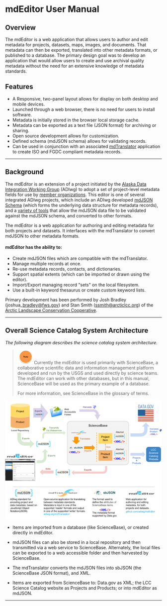 # mdEditor User Manual

## Overview

The mdEditor is a web application that allows users to author and edit metadata for projects, datasets, maps, images, and documents. That metadata can then be exported, translated into other metadata formats, or published to a database. The primary design goal was to develop an application that would allow users to create and use archival quality metadata without the need for an extensive knowledge of metadata standards.

## Features

* A Responsive, two-panel layout allows for display on both desktop and mobile devices.
* Launched through a web browser, there is no need for users to install software.
* Metadata is initially stored in the browser local storage cache.
* Metadata can be exported as a text file \(JSON format\) for archiving or sharing.
* Open source development allows for customization.
* Defined schema \(mdJSON schema\) allows for validating records.
* Can be used in conjunction with an associated [mdTranslator](https://github.com/adiwg/mdTranslator) application to create ISO and FGDC compliant metadata records.

---

## Background

The mdEditor is an extension of a project initiated by the [Alaska Data Integration Working Group](http://www.adiwg.org/about/) \(ADIwg\) to adopt a set of project-level metadata fields for use by [member organizations](http://www.adiwg.org/about/#contributing-organizations). This editor is one of several integrated ADIwg projects, which include an ADIwg developed [mdJSON Schema](https://github.com/adiwg/mdJson-schemas) \(which forms the underlying data structure for metadata records\), and a [variety of tools](http://mdtools.adiwg.org/#popup-welcome) that allow the mdJSON data file to be validated against the mdJSON schema, and converted to other formats.

The mdEditor is a web application for authoring and editing metadata for both projects and datasets. It interfaces with the mdTranslator to convert mdJSON to other metadata formats.

#### **mdEditor has the ability to:**

* Create mdJSON files which are compatible with the mdTranslator.
* Manage multiple records at once.
* Re-use metadata records, contacts, and dictionaries.
* Support spatial extents \(which can be imported or drawn using the editor\).
* Import/Export managing record "sets" on the local filesystem.
* Use a built-in keyword thesaurus or create custom keyword lists.

Primary development has been performed by Josh Bradley \(joshua\_bradley@fws.gov\) and Stan Smith \(ssmith@arcticlcc.org\) of the [Arctic Landscape Conservation Cooperative](http://arcticlcc.org/).

---

## Overall Science Catalog System Architecture

_The following diagram describes the science catalog system architecture._

> ![](/assets/note_small.png)Currently the mdEditor is used primarily with ScienceBase, a collaborative scientific data and information management platform developed and run by the USGS and used directly by science teams. The mdEditor can work with other databases, but in this manual, ScienceBase will be used as the primary example of a database.
>
> For more information, see ScienceBase in the glossary of terms.

![](/assets/science_catalog_system_architecture.png)

* Items are imported from a database \(like ScienceBase\), or created directly in mdEditor.
* mdJSON files can also be stored in a local repository and then transmitted via a web service to ScienceBase. Alternately, the  local files can be exported to a web accessible folder and then harvested by ScienceBase.

* The mdTranslator converts the mdJSON files into sbJSON \(the ScienceBase JSON format\), and XML.

* Items are exported from ScienceBase to: Data.gov as XML; the LCC Science Catalog website as Projects and Products; or into mdEditor as mdJSON.

---



